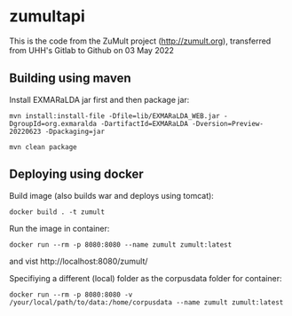 # zumultapi

This is the code from the ZuMult project (http://zumult.org), transferred from UHH's Gitlab to Github on 03 May 2022


## Building using maven

Install EXMARaLDA jar first and then package jar:

`mvn install:install-file -Dfile=lib/EXMARaLDA_WEB.jar -DgroupId=org.exmaralda -DartifactId=EXMARaLDA -Dversion=Preview-20220623 -Dpackaging=jar`

`mvn clean package`


## Deploying using docker

Build image (also builds war and deploys using tomcat):

`docker build . -t zumult`

Run the image in container:

`docker run --rm -p 8080:8080 --name zumult zumult:latest`

and vist http://localhost:8080/zumult/

Specifiying a different (local) folder as the corpusdata folder for container:

`docker run --rm -p 8080:8080 -v /your/local/path/to/data:/home/corpusdata --name zumult zumult:latest`
